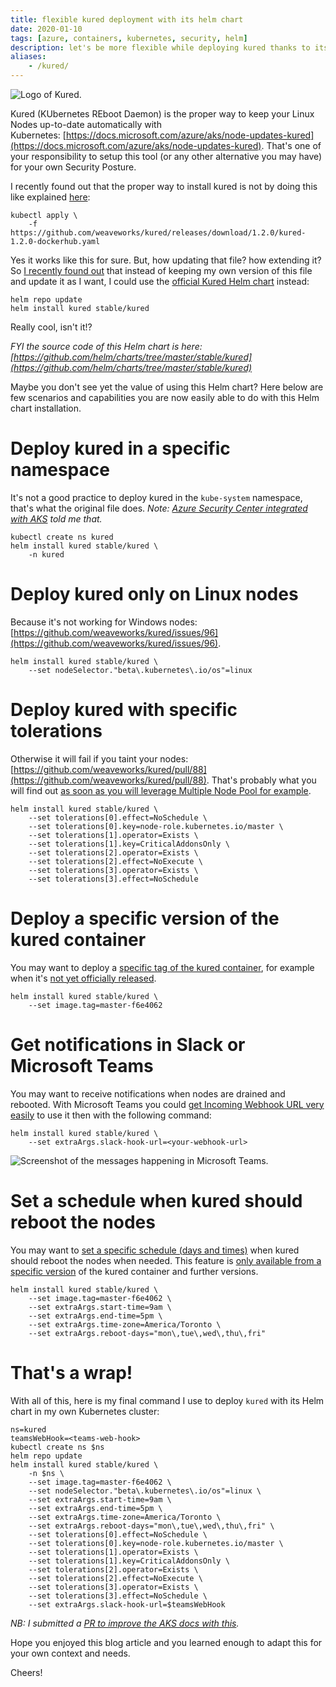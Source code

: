 ```yaml
---
title: flexible kured deployment with its helm chart
date: 2020-01-10
tags: [azure, containers, kubernetes, security, helm]
description: let's be more flexible while deploying kured thanks to its helm chart
aliases:
    - /kured/
---
```

![Logo of Kured.](https://raw.githubusercontent.com/weaveworks/kured/master/img/logo.png)

Kured (KUbernetes REboot Daemon) is the proper way to keep your Linux Nodes up-to-date automatically with Kubernetes: [https://docs.microsoft.com/azure/aks/node-updates-kured](https://docs.microsoft.com/azure/aks/node-updates-kured). That's one of your responsibility to setup this tool (or any other alternative you may have) for your own Security Posture.

I recently found out that the proper way to install kured is not by doing this like explained [here](https://github.com/weaveworks/kured#installation):
```
kubectl apply \
    -f https://github.com/weaveworks/kured/releases/download/1.2.0/kured-1.2.0-dockerhub.yaml
```

Yes it works like this for sure. But, how updating that file? how extending it? So [I recently found out](https://github.com/weaveworks/kured/issues/95#issuecomment-551066232) that instead of keeping my own version of this file and update it as I want, I could use the [official Kured Helm chart](https://hub.helm.sh/charts/stable/kured) instead:
```
helm repo update
helm install kured stable/kured
```

Really cool, isn't it!?

_FYI the source code of this Helm chart is here: [https://github.com/helm/charts/tree/master/stable/kured](https://github.com/helm/charts/tree/master/stable/kured)_

Maybe you don't see yet the value of using this Helm chart? Here below are few scenarios and capabilities you are now easily able to do with this Helm chart installation.

# Deploy kured in a specific namespace

It's not a good practice to deploy kured in the `kube-system` namespace, that's what the original file does. _Note: [Azure Security Center integrated with AKS](https://docs.microsoft.com/azure/security-center/azure-kubernetes-service-integration) told me that._

```
kubectl create ns kured
helm install kured stable/kured \
    -n kured
```

# Deploy kured only on Linux nodes

Because it's not working for Windows nodes: [https://github.com/weaveworks/kured/issues/96](https://github.com/weaveworks/kured/issues/96).
```
helm install kured stable/kured \
    --set nodeSelector."beta\.kubernetes\.io/os"=linux
```

# Deploy kured with specific tolerations

Otherwise it will fail if you taint your nodes: [https://github.com/weaveworks/kured/pull/88](https://github.com/weaveworks/kured/pull/88). That's probably what you will find out [as soon as you will leverage Multiple Node Pool for example](https://docs.microsoft.com/azure/aks/use-multiple-node-pools#schedule-pods-using-taints-and-tolerations).
```
helm install kured stable/kured \
    --set tolerations[0].effect=NoSchedule \
    --set tolerations[0].key=node-role.kubernetes.io/master \
    --set tolerations[1].operator=Exists \
    --set tolerations[1].key=CriticalAddonsOnly \
    --set tolerations[2].operator=Exists \
    --set tolerations[2].effect=NoExecute \
    --set tolerations[3].operator=Exists \
    --set tolerations[3].effect=NoSchedule
```

# Deploy a specific version of the kured container

You may want to deploy a [specific tag of the kured container](https://hub.docker.com/r/weaveworks/kured/tags), for example when it's [not yet officially released](https://github.com/weaveworks/kured/releases).
```
helm install kured stable/kured \
    --set image.tag=master-f6e4062
```

# Get notifications in Slack or Microsoft Teams

You may want to receive notifications when nodes are drained and rebooted. With Microsoft Teams you could [get Incoming Webhook URL very easily](https://docs.microsoft.com/microsoftteams/platform/webhooks-and-connectors/how-to/connectors-using#setting-up-a-custom-incoming-webhook) to use it then with the following command:
```
helm install kured stable/kured \
    --set extraArgs.slack-hook-url=<your-webhook-url>
```

![Screenshot of the messages happening in Microsoft Teams.](https://1.bp.blogspot.com/-wOWxotvcloI/Xhe6wz0N7TI/AAAAAAAAUms/FGg7nwSMNOg1Uj_g-4j6bpi1n4c9TSU_wCLcBGAsYHQ/s1600/Capture.PNG)

# Set a schedule when kured should reboot the nodes

You may want to [set a specific schedule (days and times)](https://github.com/weaveworks/kured#setting-a-schedule) when kured should reboot the nodes when needed. This feature is [only available from a specific version](https://github.com/weaveworks/kured/pull/66#issuecomment-549486983) of the kured container and further versions.
```
helm install kured stable/kured \
    --set image.tag=master-f6e4062 \
    --set extraArgs.start-time=9am \
    --set extraArgs.end-time=5pm \
    --set extraArgs.time-zone=America/Toronto \
    --set extraArgs.reboot-days="mon\,tue\,wed\,thu\,fri"
```

# That's a wrap!

With all of this, here is my final command I use to deploy `kured` with its Helm chart in my own Kubernetes cluster:
```
ns=kured  
teamsWebHook=<teams-web-hook>  
kubectl create ns $ns  
helm repo update  
helm install kured stable/kured \  
    -n $ns \
    --set image.tag=master-f6e4062 \
    --set nodeSelector."beta\.kubernetes\.io/os"=linux \
    --set extraArgs.start-time=9am \
    --set extraArgs.end-time=5pm \
    --set extraArgs.time-zone=America/Toronto \
    --set extraArgs.reboot-days="mon\,tue\,wed\,thu\,fri" \
    --set tolerations[0].effect=NoSchedule \
    --set tolerations[0].key=node-role.kubernetes.io/master \
    --set tolerations[1].operator=Exists \
    --set tolerations[1].key=CriticalAddonsOnly \
    --set tolerations[2].operator=Exists \
    --set tolerations[2].effect=NoExecute \
    --set tolerations[3].operator=Exists \
    --set tolerations[3].effect=NoSchedule \
    --set extraArgs.slack-hook-url=$teamsWebHook
```

_NB: I submitted a [PR to improve the AKS docs with this](https://github.com/MicrosoftDocs/azure-docs/issues/45912)._

Hope you enjoyed this blog article and you learned enough to adapt this for your own context and needs.

Cheers!